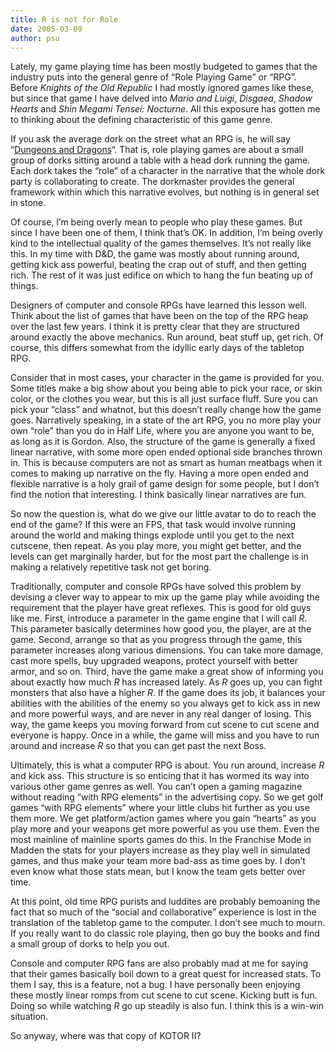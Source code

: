 ```yaml
---
title: R is not for Role
date: 2005-03-09
author: psu
---
```


<p>Lately, my game playing time has been mostly budgeted to games that the industry puts into the general genre of &#8220;Role Playing Game&#8221; or &#8220;RPG&#8221;. Before <em>Knights of the Old Republic</em> I had mostly ignored games like these, but since that game I have delved into <em>Mario and Luigi</em>, <em>Disgaea</em>,  <em>Shadow Hearts</em> and <em>Shin Megami Tensei: Nocturne</em>. All this exposure has gotten me to thinking about the defining characteristic of this game genre.<br />
<span id="more-325"></span></p>
<p>If you ask the average dork on the street what an RPG is, he will say &#8220;<a href="http://www.chick.com/reading/tracts/0046/0046_01.asp">Dungeons and Dragons</a>&#8220;. That is, role playing games are about a small group of dorks sitting around a table with a head dork running the game. Each dork takes the &#8220;role&#8221; of a character in the narrative that the whole dork party is collaborating to create. The dorkmaster provides the general framework within which this narrative evolves, but nothing is in general set in stone.</p>
<p>Of course, I&#8217;m being overly mean to people who play these games. But since I have been one of them, I think that&#8217;s OK. In addition, I&#8217;m being overly kind to the intellectual quality of the games themselves.  It&#8217;s not really like this. In my time with D&#38;D, the game was mostly about running around, getting kick ass powerful, beating the crap out of stuff, and then getting rich. The rest of it was just edifice on which to hang the fun beating up of things.</p>
<p>Designers of computer and console RPGs have learned this lesson well. Think about the list of games that have been on the top of the RPG heap over the last few years. I think it is pretty clear that they are structured around exactly the above mechanics. Run around, beat stuff up, get rich. Of course, this differs somewhat from the idyllic early days of the tabletop RPG.</p>
<p>Consider that in most cases, your character in the game is provided for you. Some titles make a big show about you being able to pick your race, or skin color, or the clothes you wear, but this is all just surface fluff. Sure you can pick your &#8220;class&#8221; and whatnot, but this doesn&#8217;t really change how the game goes. Narratively speaking, in a state of the art RPG, you no more play your own &#8220;role&#8221; than you do in Half Life, where you are anyone you want to be, as long as it is Gordon. Also, the structure of the game is generally a fixed linear narrative, with some more open ended optional side branches thrown in. This is because computers are not as smart as human meatbags when it comes to making up narrative on the fly. Having a more open ended and flexible narrative is a holy grail of game design for some people, but I don&#8217;t find the notion that interesting. I think basically linear narratives are fun.</p>
<p>So now the question is, what do we give our little avatar to do to reach the end of the game? If this were an FPS, that task would involve running around the world and making things explode until you get to the next cutscene, then repeat.  As you play more, you might get better, and the levels can get marginally harder, but for the most part the challenge is in making a relatively repetitive task not get boring.</p>
<p>Traditionally, computer and console RPGs have solved this problem by devising a clever way to appear to mix up the game play while avoiding the requirement that the player have great reflexes. This is good for old guys like me. First, introduce a parameter in the game engine that I will call <em>R</em>. This parameter basically determines how good you, the player, are at the game. Second, arrange so that as you progress through the game, this parameter increases along various dimensions. You can take more damage, cast more spells, buy upgraded weapons, protect yourself with better armor, and so on. Third, have the game  make a great show of informing you about exactly how much <em>R</em> has increased lately. As <em>R</em> goes up, you can fight monsters that also have a higher <em>R</em>. If the game does its job, it balances your abilities with the abilities of the enemy so you always get to kick ass in new and more powerful ways, and are never in any real danger of losing. This way, the game keeps you moving forward from cut scene to cut scene and everyone is happy. Once in a while, the game will miss and you have to run around and increase  <em>R</em> so that you can get past the next Boss.</p>
<p>Ultimately, this is what a computer RPG is about. You run around, increase <em>R</em> and kick ass. This structure is so enticing that it has wormed its way into various other game genres as well. You can&#8217;t open a gaming magazine without reading &#8220;with RPG elements&#8221; in the advertising copy. So we get golf games &#8220;with RPG elements&#8221; where your little clubs hit further as you use them more. We get platform/action games where you gain &#8220;hearts&#8221; as you play more and your weapons get more powerful as you use them. Even the most mainline of mainline sports games do this. In the  Franchise Mode in Madden the stats for your players increase as they play well in simulated games, and thus make your team more bad-ass as time goes by. I don&#8217;t even know what those stats mean, but I know the team gets better over time.</p>
<p>At this point, old time RPG purists and luddites are probably bemoaning the fact that so much of the &#8220;social and collaborative&#8221; experience is lost in the translation of the tabletop game to the computer. I don&#8217;t see much to mourn. If you really want to do classic role playing, then go buy the books and find a small group of dorks to help you out.</p>
<p>Console and computer RPG fans are also probably mad at me for saying that their games basically boil down to a great quest for increased stats. To them I say, this is a feature, not a bug. I have personally been enjoying these mostly linear romps from cut scene to cut scene. Kicking butt is fun. Doing so while watching <em>R</em> go up steadily is also fun. I think this is a win-win situation.</p>
<p>So anyway, where was that copy of KOTOR II?</p>
